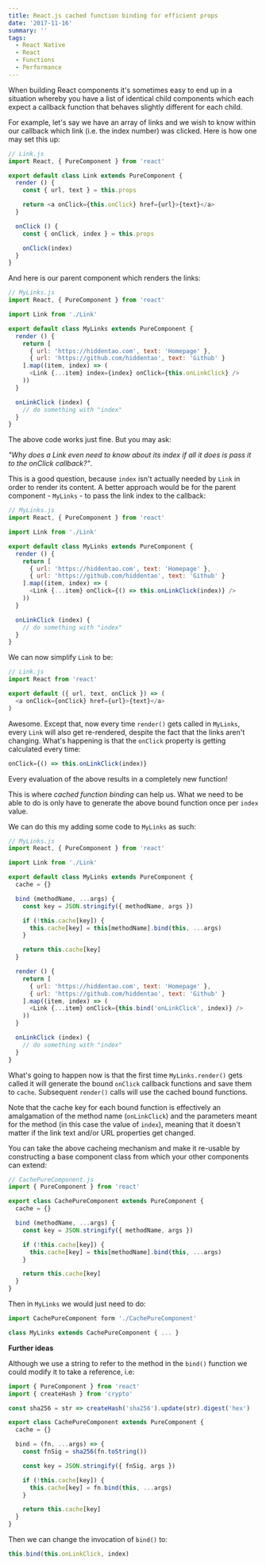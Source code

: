 ```yaml
---
title: React.js cached function binding for efficient props
date: '2017-11-16'
summary: ''
tags:
  - React Native
  - React
  - Functions
  - Performance
---
```


When building React components it's sometimes easy to end up in a situation
whereby you have a list of identical child components which each expect a
callback function that behaves slightly different for each child.

For example, let's say we have an array of links and we wish to know within our
callback which link (i.e. the index number) was clicked. Here is how one may
set this up:

```js
// Link.js
import React, { PureComponent } from 'react'

export default class Link extends PureComponent {
  render () {
    const { url, text } = this.props

    return <a onClick={this.onClick} href={url}>{text}</a>
  }

  onClick () {
    const { onClick, index } = this.props

    onClick(index)
  }
}
```

And here is our parent component which renders the links:

```js
// MyLinks.js
import React, { PureComponent } from 'react'

import Link from './Link'

export default class MyLinks extends PureComponent {
  render () {
    return [
      { url: 'https://hiddentao.com', text: 'Homepage' },
      { url: 'https://github.com/hiddentao', text: 'Github' }
    ].map((item, index) => (
      <Link {...item} index={index} onClick={this.onLinkClick} />
    ))
  }

  onLinkClick (index) {
    // do something with "index"
  }
}
```

The above code works just fine. But you may ask:

_"Why does a Link even need to know about its index if all it does is pass it
to the onClick callback?"_.

This is a good question, because `index` isn't actually needed by `Link` in
order to render its content. A better approach would be for the parent
component - `MyLinks` - to pass the link index to the callback:

```js
// MyLinks.js
import React, { PureComponent } from 'react'

import Link from './Link'

export default class MyLinks extends PureComponent {
  render () {
    return [
      { url: 'https://hiddentao.com', text: 'Homepage' },
      { url: 'https://github.com/hiddentao', text: 'Github' }
    ].map((item, index) => (
      <Link {...item} onClick={() => this.onLinkClick(index)} />
    ))
  }

  onLinkClick (index) {
    // do something with "index"
  }
}
```

We can now simplify `Link` to be:

```js
// Link.js
import React from 'react'

export default ({ url, text, onClick }) => (
  <a onClick={onClick} href={url}>{text}</a>
)
```

Awesome. Except that, now every time `render()` gets called in `MyLinks`,
every `Link` will also get re-rendered, despite the fact that the links aren't
changing. What's happening is that the `onClick` property is getting calculated
every time:

```js
onClick={() => this.onLinkClick(index)}
```

Every evaluation of the above results in a completely new function!

This is where _cached function binding_ can help us. What we need to be able to
do is only have to generate the above bound function once per `index` value.

We can do this my adding some code to `MyLinks` as such:

```js
// MyLinks.js
import React, { PureComponent } from 'react'

import Link from './Link'

export default class MyLinks extends PureComponent {
  cache = {}

  bind (methodName, ...args) {
    const key = JSON.stringify({ methodName, args })

    if (!this.cache[key]) {
      this.cache[key] = this[methodName].bind(this, ...args)
    }

    return this.cache[key]
  }

  render () {
    return [
      { url: 'https://hiddentao.com', text: 'Homepage' },
      { url: 'https://github.com/hiddentao', text: 'Github' }
    ].map((item, index) => (
      <Link {...item} onClick={this.bind('onLinkClick', index)} />
    ))
  }

  onLinkClick (index) {
    // do something with "index"
  }
}
```

What's going to happen now is that the first time `MyLinks.render()` gets
called it will generate the bound `onClick` callback functions and save them
to `cache`. Subsequent `render()` calls will use the cached bound functions.

Note that the cache key for each bound function is effectively an amalgamation
of the method name (`onLinkClick`) and the parameters meant for the method
(in this case the value of `index`), meaning that it doesn't matter if the
link text and/or URL properties get changed.

You can take the above cacheing mechanism and make it re-usable by constructing
a base component class from which your other components can extend:

```js
// CachePureComponent.js
import { PureComponent } from 'react'

export class CachePureComponent extends PureComponent {
  cache = {}

  bind (methodName, ...args) {
    const key = JSON.stringify({ methodName, args })

    if (!this.cache[key]) {
      this.cache[key] = this[methodName].bind(this, ...args)
    }

    return this.cache[key]
  }
}
```

Then in `MyLinks` we would just need to do:

```js
import CachePureComponent form './CachePureComponent'

class MyLinks extends CachePureComponent { ... }
```

**Further ideas**

Although we use a string to refer to the method in the `bind()` function we
could modify it to take a reference, i.e:

```js
import { PureComponent } from 'react'
import { createHash } from 'crypto'

const sha256 = str => createHash('sha256').update(str).digest('hex')

export class CachePureComponent extends PureComponent {
  cache = {}

  bind = (fn, ...args) => {
    const fnSig = sha256(fn.toString())

    const key = JSON.stringify({ fnSig, args })

    if (!this.cache[key]) {
      this.cache[key] = fn.bind(this, ...args)
    }

    return this.cache[key]
  }
}
```

Then we can change the invocation of `bind()` to:

```js
this.bind(this.onLinkClick, index)
```
